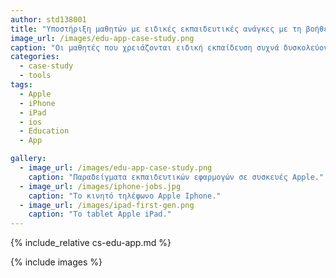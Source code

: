 ```yaml
---
author: std138001
title: "Υποστήριξη μαθητών με ειδικές εκπαιδευτικές ανάγκες με τη βοήθεια συσκευών iOS"
image_url: /images/edu-app-case-study.png
caption: "Οι μαθητές που χρειάζονται ειδική εκπαίδευση συχνά δυσκολεύονται στο να αναπτύξουν γνωστικές ικανότητες και κατ’ επέκταση να αποκτήσουν νέα γνώση. Μέσα από την ανάπτυξη ειδικά διαμορφωμένων εφαρμογών για συσκευές iOS, η εκπαίδευση τους, μπορεί να γίνει πιο διασκεδαστική και παράλληλα δημιουργική."
categories:
  - case-study
  - tools
tags:
  - Apple
  - iPhone
  - iPad
  - ios
  - Education
  - App

gallery:
  - image_url: /images/edu-app-case-study.png
    caption: "Παραδείγματα εκπαιδευτικών εφαρμογών σε συσκευές Apple."
  - image_url: /images/iphone-jobs.jpg
    caption: "Το κινητό τηλέφωνο Apple Iphone."
  - image_url: /images/ipad-first-gen.png
    caption: "To tablet Apple iPad."
---
```


{% include_relative cs-edu-app.md %}

{% include images %}
